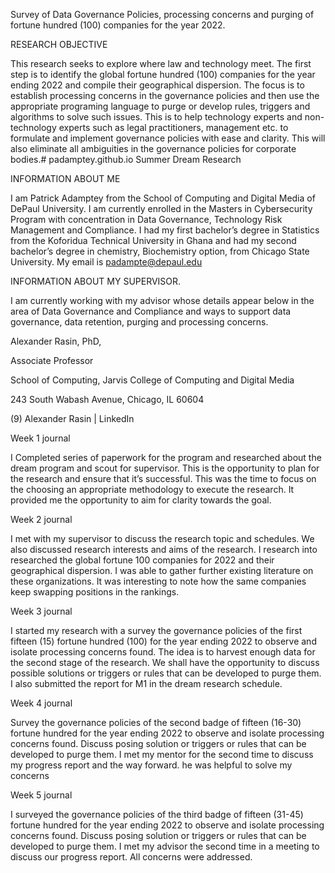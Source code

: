  

Survey of Data Governance Policies, processing concerns and purging of fortune hundred (100) companies for the year 2022.


RESEARCH OBJECTIVE

This research seeks to explore where law and technology meet. The first step is to identify the global fortune hundred (100) companies for the year ending 2022 and compile their geographical dispersion. The focus is to establish processing concerns in the governance policies and then use the appropriate programing language to purge or develop rules, triggers and algorithms to solve such issues. This is to help technology experts and non-technology experts such as legal practitioners, management etc. to formulate and implement governance policies with ease and clarity. This will also eliminate all ambiguities in the governance policies for corporate bodies.# padamptey.github.io
Summer Dream Research




INFORMATION ABOUT ME

I am Patrick Adamptey from the School of Computing and Digital Media of DePaul University. I am currently enrolled in the Masters in Cybersecurity Program with concentration in Data Governance, Technology Risk Management and Compliance. I had my first bachelor’s degree in Statistics from the Koforidua Technical University in Ghana and had my second bachelor’s degree in chemistry, Biochemistry option, from Chicago State University. My email is padampte@depaul.edu




INFORMATION ABOUT MY SUPERVISOR.


 I am currently working with my advisor whose details appear below in the area of Data Governance and Compliance and ways to support data governance, data retention, purging and processing concerns.

Alexander Rasin, PhD, 

Associate Professor

School of Computing, Jarvis College of Computing and Digital Media

243 South Wabash Avenue, Chicago, IL 60604

(9) Alexander Rasin | LinkedIn

Week 1 journal

I Completed series of paperwork for the program and researched about the dream program and scout for supervisor. This is the opportunity to plan for the research and ensure that it’s successful. This was the time to focus on the choosing an appropriate methodology to execute the research. It provided me the opportunity to aim for clarity towards the goal.

Week 2 journal

I met with my supervisor to discuss the research topic and schedules. We also discussed research interests and aims of the research. I research into researched the global fortune 100 companies for 2022 and their geographical dispersion. I was able to gather further existing literature on these organizations. It was interesting to note how the same companies keep swapping positions in the rankings.

Week 3 journal

I started my research with a survey the governance policies of the first fifteen (15) fortune hundred (100) for the year ending 2022 to observe and isolate processing concerns found.  The idea is to harvest enough data for the second stage of the research. We shall have the opportunity to discuss possible solutions or triggers or rules that can be developed to purge them. I also submitted the report for M1 in the dream research schedule.

Week 4 journal

Survey the governance policies of the second badge of fifteen (16-30) fortune hundred for the year ending 2022 to observe and isolate processing concerns found. Discuss posing solution or triggers or rules that can be developed to purge them. I met my mentor for the second time to discuss my progress report and the way forward. he was helpful to solve my concerns

Week 5 journal

I surveyed the governance policies of the third badge of fifteen (31-45) fortune hundred for the year ending 2022 to observe and isolate processing concerns found. Discuss posing solution or triggers or rules that can be developed to purge them. I met my advisor the second time in a meeting to discuss our progress report. All concerns were addressed.
